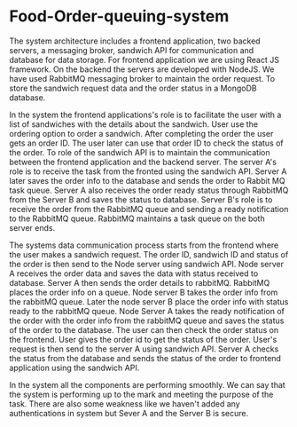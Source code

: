 # Food-Order-queuing-system

The system architecture includes a frontend application, two backed servers, a messaging broker, sandwich API for communication and database for data storage. For frontend application we are using React JS framework. On the backend the servers are developed with NodeJS. We have used RabbitMQ messaging broker to maintain the order request. To store the sandwich request data and the order status in a MongoDB database.

In the system the frontend applications's role is to facilitate the user with a list of sandwiches with the details about the sandwich. User use the ordering option to order a sandwich. After completing the order the user gets an order ID. The user later can use that order ID to check the status of the order. To role of the sandwich API is to maintain the communication between the frontend application and the backend server. The server A's role is to receive the task from the fronted using the sandwich API. Server A later saves the order info to the database and sends the order to Rabbit MQ task queue. Server A also receives the order ready status through RabbitMQ from the Server B and saves the status to database. Server B's role is to receive the order from the RabbitMQ queue and sending a ready notification to the RabbitMQ queue. RabbitMQ maintains a task queue on the both server ends. 

The systems data communication process starts from the frontend where the user makes a sandwich request. The order ID, sandwich ID and status of the order is then send to the Node server using sandwich API. Node server A receives the order data and saves the data with status received to database. Server A then sends the order details to rabbitMQ. RabbitMQ places the order info on a queue. Node server B takes the order info from the rabbitMQ queue. Later the node server B place the order info with status ready to the rabbitMQ queue. Node Server A takes the ready notification of the order with the order info from the rabbitMQ queue and saves the status of the order to the database. The user can then check the order status on the frontend. User gives the order id to get the status of the order. User's request is then send to the server A using sandwich API. Server A checks the status from the database and sends the status of the order to frontend application using the sandwich API.  

In the system all the components are performing smoothly. We can say that the system is performing up to the mark and meeting the purpose of the task. There are also some weakness like we haven't added any authentications in system but Sever A and the Server B is secure.
